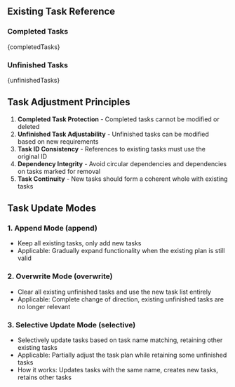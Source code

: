 ## Existing Task Reference

### Completed Tasks

{completedTasks}

### Unfinished Tasks

{unfinishedTasks}

## Task Adjustment Principles

1. **Completed Task Protection** - Completed tasks cannot be modified or deleted
2. **Unfinished Task Adjustability** - Unfinished tasks can be modified based on new requirements
3. **Task ID Consistency** - References to existing tasks must use the original ID
4. **Dependency Integrity** - Avoid circular dependencies and dependencies on tasks marked for removal
5. **Task Continuity** - New tasks should form a coherent whole with existing tasks

## Task Update Modes

### 1. **Append Mode (append)**

- Keep all existing tasks, only add new tasks
- Applicable: Gradually expand functionality when the existing plan is still valid

### 2. **Overwrite Mode (overwrite)**

- Clear all existing unfinished tasks and use the new task list entirely
- Applicable: Complete change of direction, existing unfinished tasks are no longer relevant

### 3. **Selective Update Mode (selective)**

- Selectively update tasks based on task name matching, retaining other existing tasks
- Applicable: Partially adjust the task plan while retaining some unfinished tasks
- How it works: Updates tasks with the same name, creates new tasks, retains other tasks
